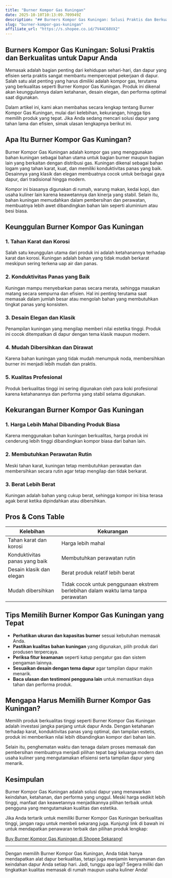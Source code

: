 ```yaml
---
title: "Burner Kompor Gas Kuningan"
date: 2025-10-10T10:13:09.709949Z
description: "## Burners Kompor Gas Kuningan: Solusi Praktis dan Berkualitas untuk Dapur Anda..."
slug: "burner-kompor-gas-kuningan"
affiliate_url: "https://s.shopee.co.id/7V44C68VX2"
---
```

## Burners Kompor Gas Kuningan: Solusi Praktis dan Berkualitas untuk Dapur Anda

Memasak adalah bagian penting dari kehidupan sehari-hari, dan dapur yang efisien serta praktis sangat membantu mempercepat pekerjaan di dapur. Salah satu alat penting yang harus dimiliki adalah kompor gas, terutama yang berkualitas seperti Burner Kompor Gas Kuningan. Produk ini dikenal akan keunggulannya dalam ketahanan, desain elegan, dan performa optimal saat digunakan.

Dalam artikel ini, kami akan membahas secara lengkap tentang Burner Kompor Gas Kuningan, mulai dari kelebihan, kekurangan, hingga tips memilih produk yang tepat. Jika Anda sedang mencari solusi dapur yang tahan lama dan efisien, simak ulasan lengkapnya berikut ini.

## Apa Itu Burner Kompor Gas Kuningan?

Burner Kompor Gas Kuningan adalah kompor gas yang menggunakan bahan kuningan sebagai bahan utama untuk bagian burner maupun bagian lain yang berkaitan dengan distribusi gas. Kuningan dikenal sebagai bahan logam yang tahan karat, kuat, dan memiliki konduktivitas panas yang baik. Desainnya yang klasik dan elegan membuatnya cocok untuk berbagai gaya dapur, dari tradisional hingga modern.

Kompor ini biasanya digunakan di rumah, warung makan, kedai kopi, dan usaha kuliner lain karena keawetannya dan kinerja yang stabil. Selain itu, bahan kuningan memudahkan dalam pembersihan dan perawatan, membuatnya lebih awet dibandingkan bahan lain seperti aluminium atau besi biasa.

## Keunggulan Burner Kompor Gas Kuningan

### 1. Tahan Karat dan Korosi
Salah satu keunggulan utama dari produk ini adalah ketahanannya terhadap karat dan korosi. Kuningan adalah bahan yang tidak mudah berkarat meskipun sering terkena uap air dan panas.

### 2. Konduktivitas Panas yang Baik
Kuningan mampu menyebarkan panas secara merata, sehingga masakan matang secara sempurna dan efisien. Hal ini penting terutama saat memasak dalam jumlah besar atau mengolah bahan yang membutuhkan tingkat panas yang konsisten.

### 3. Desain Elegan dan Klasik
Penampilan kuningan yang mengilap memberi nilai estetika tinggi. Produk ini cocok ditempatkan di dapur dengan tema klasik maupun modern.

### 4. Mudah Dibersihkan dan Dirawat
Karena bahan kuningan yang tidak mudah menumpuk noda, membersihkan burner ini menjadi lebih mudah dan praktis.

### 5. Kualitas Profesional
Produk berkualitas tinggi ini sering digunakan oleh para koki profesional karena ketahanannya dan performa yang stabil selama digunakan.

## Kekurangan Burner Kompor Gas Kuningan

### 1. Harga Lebih Mahal Dibanding Produk Biasa
Karena menggunakan bahan kuningan berkualitas, harga produk ini cenderung lebih tinggi dibandingkan kompor biasa dari bahan lain.

### 2. Membutuhkan Perawatan Rutin
Meski tahan karat, kuningan tetap membutuhkan perawatan dan membersihkan secara rutin agar tetap mengilap dan tidak berkarat.

### 3. Berat Lebih Berat
Kuningan adalah bahan yang cukup berat, sehingga kompor ini bisa terasa agak berat ketika dipindahkan atau dibersihkan.

## Pros & Cons Table

| Kelebihan                                    | Kekurangan                                |
|----------------------------------------------|------------------------------------------|
| Tahan karat dan korosi                     | Harga lebih mahal                        |
| Konduktivitas panas yang baik              | Membutuhkan perawatan rutin             |
| Desain klasik dan elegan                    | Berat produk relatif lebih berat        |
| Mudah dibersihkan                          | Tidak cocok untuk penggunaan ekstrem berlebihan dalam waktu lama tanpa perawatan |

## Tips Memilih Burner Kompor Gas Kuningan yang Tepat

- **Perhatikan ukuran dan kapasitas burner** sesuai kebutuhan memasak Anda.
- **Pastikan kualitas bahan kuningan** yang digunakan, pilih produk dari produsen terpercaya.
- **Periksa fitur keamanan** seperti katup pengatur gas dan sistem pengaman lainnya.
- **Sesuaikan desain dengan tema dapur** agar tampilan dapur makin menarik.
- **Baca ulasan dan testimoni pengguna lain** untuk memastikan daya tahan dan performa produk.

## Mengapa Harus Memilih Burner Kompor Gas Kuningan?

Memilih produk berkualitas tinggi seperti Burner Kompor Gas Kuningan adalah investasi jangka panjang untuk dapur Anda. Dengan ketahanan terhadap karat, konduktivitas panas yang optimal, dan tampilan estetis, produk ini memberikan nilai lebih dibandingkan kompor dari bahan lain.

Selain itu, penghematan waktu dan tenaga dalam proses memasak dan pembersihan membuatnya menjadi pilihan tepat bagi keluarga modern dan usaha kuliner yang mengutamakan efisiensi serta tampilan dapur yang menarik.

## Kesimpulan

Burner Kompor Gas Kuningan adalah solusi dapur yang menawarkan keindahan, ketahanan, dan performa yang unggul. Meski harga sedikit lebih tinggi, manfaat dan keawetannya menjadikannya pilihan terbaik untuk pengguna yang mengutamakan kualitas dan estetika.

Jika Anda tertarik untuk memiliki Burner Kompor Gas Kuningan berkualitas tinggi, jangan ragu untuk membeli sekarang juga. Kunjungi link di bawah ini untuk mendapatkan penawaran terbaik dan pilihan produk lengkap:

[Buy Burner Kompor Gas Kuningan di Shopee Sekarang!](https://s.shopee.co.id/7V44C68VX2)

---

Dengan memilih Burner Kompor Gas Kuningan, Anda tidak hanya mendapatkan alat dapur berkualitas, tetapi juga menjamin kenyamanan dan keindahan dapur Anda setiap hari. Jadi, tunggu apa lagi? Segera miliki dan tingkatkan kualitas memasak di rumah maupun usaha kuliner Anda!